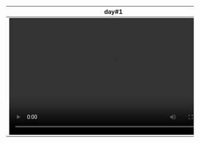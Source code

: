 | day#1  | day#2 |
| -------| ----- |
| <video controls width="560" height="315"><source src="https://github.com/LOORDyassin/25-day-for-login/assets/151580584/cb883583-f210-4e0e-809f-9e1549c9f12a" type="video/mp4"></video> |  |


